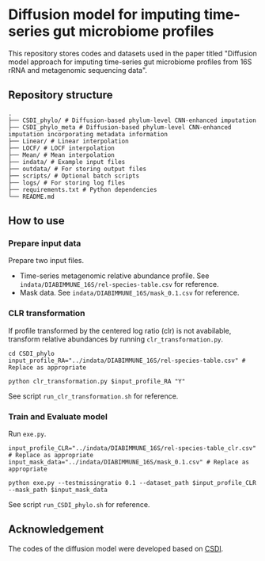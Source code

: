 # Diffusion model for imputing time-series gut microbiome profiles

This repository stores codes and datasets used in the paper titled "Diffusion model approach for imputing time-series gut microbiome profiles from 16S rRNA and metagenomic sequencing data".

## Repository structure
```
.
├── CSDI_phylo/ # Diffusion-based phylum-level CNN-enhanced imputation
├── CSDI_phylo_meta # Diffusion-based phylum-level CNN-enhanced imputation incorporating metadata information
├── Linear/ # Linear interpolation
├── LOCF/ # LOCF interpolation
├── Mean/ # Mean interpolation
├── indata/ # Example input files
├── outdata/ # For storing output files
├── scripts/ # Optional batch scripts
├── logs/ # For storing log files
├── requirements.txt # Python dependencies
└── README.md
```
## How to use

### Prepare input data
Prepare two input files.
+ Time-series metagenomic relative abundance profile. See `indata/DIABIMMUNE_16S/rel-species-table.csv` for reference.
+ Mask data. See `indata/DIABIMMUNE_16S/mask_0.1.csv` for reference.

### CLR transformation
If profile transformed by the centered log ratio (clr) is not avabilable, transform relative abundances by running `clr_transformation.py`. 
```
cd CSDI_phylo
input_profile_RA="../indata/DIABIMMUNE_16S/rel-species-table.csv" # Replace as appropriate

python clr_transformation.py $input_profile_RA "Y"
```
See script `run_clr_transformation.sh` for reference.

### Train and Evaluate model
Run `exe.py`. 
```
input_profile_CLR="../indata/DIABIMMUNE_16S/rel-species-table_clr.csv" # Replace as appropriate
input_mask_data="../indata/DIABIMMUNE_16S/mask_0.1.csv" # Replace as appropriate

python exe.py --testmissingratio 0.1 --dataset_path $input_profile_CLR --mask_path $input_mask_data
```
See script `run_CSDI_phylo.sh` for reference.

## Acknowledgement

The codes of the diffusion model were developed based on [CSDI](https://github.com/ermongroup/CSDI).
